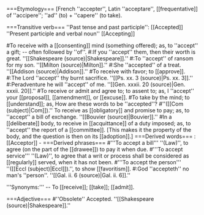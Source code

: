 ===Etymology===
[French ''accepter'', Latin ''acceptare'', [[frequentative]] of ''accipere''; ''ad'' (to) + ''capere'' (to take).
 
===Transitive verb===
''Past tense and past participle'': [[Accepted]]<br>
''Present participle and verbal noun'' [[Accepting]]


#To receive with a [[consenting]] mind (something offered); as, to ''accept'' a gift; -- often followed by ''of''.
#:If you ''accept'' them, then their worth is great. ''[[Shakespeare (source)|Shakespeare]].''
#:To ''accept'' of ransom for my son. ''[[Milton (source)|Milton]].''
#:She ''accepted'' of a treat. ''[[Addison (source)|Addison]].''
#To receive with favor; to [[approve]].
#:The Lord ''accept'' thy burnt sacrifice. ''[[Ps. xx. 3 (source)|Ps. xx. 3]].''
#:Peradventure he will ''accept'' of me. ''[[Gen. xxxii. 20 (source)|Gen. xxxii. 20]].''
#To receive or admit and agree to; to assent to; as, I ''accept'' your [[proposal]], [[amendment]], or [[excuse]].
#To take by the mind; to [[understand]]; as, How are these words to be ''accepted''?
#''([[Com (subject)|Com]]).'' To receive as [[obligatory]] and promise to pay; as, to ''accept'' a bill of exchange. ''[[Bouvier (source)|Bouvier]].''
#In a [[deliberate]] body, to receive in [[acquittance]] of a duty imposed; as, to ''accept'' the report of a [[committee]]. [This makes it the property of the body, and the question is then on its [[adoption]].]
===Derived words===
:[[Acceptor]] - 
===Derived phrases===
#'''To accept a bill''' ''(Law)'', to agree (on the part of the [[drawee]]) to pay it when due. 
#'''To accept service''' ''(Law)'', to agree that a writ or process shall be considered as [[regularly]] served, when it has not been. 
#'''To accept the person''' ''([[Eccl (subject)|Eccl]]).'', to show [[favoritism]].
#:God ''accepteth'' no man's ''person''. ''[[Gal. ii. 6 (source)|Gal. ii. 6]].''

'''Synonyms:''' -- To [[receive]]; [[take]]; [[admit]]. 


===Adjective===
#''Obsolete'' Accepted.  ''[[Shakespeare (source)|Shakespeare]].''
